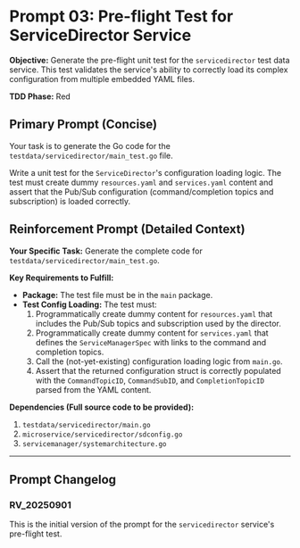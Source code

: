 # **Prompt 03: Pre-flight Test for ServiceDirector Service**

**Objective:** Generate the pre-flight unit test for the `servicedirector` test data service. This test validates the service's ability to correctly load its complex configuration from multiple embedded YAML files.

**TDD Phase:** Red

## **Primary Prompt (Concise)**

Your task is to generate the Go code for the `testdata/servicedirector/main_test.go` file.

Write a unit test for the `ServiceDirector`'s configuration loading logic. The test must create dummy `resources.yaml` and `services.yaml` content and assert that the Pub/Sub configuration (command/completion topics and subscription) is loaded correctly.

## **Reinforcement Prompt (Detailed Context)**

**Your Specific Task:** Generate the complete code for `testdata/servicedirector/main_test.go`.

**Key Requirements to Fulfill:**

* **Package:** The test file must be in the `main` package.
* **Test Config Loading:** The test must:
    1.  Programmatically create dummy content for `resources.yaml` that includes the Pub/Sub topics and subscription used by the director.
    2.  Programmatically create dummy content for `services.yaml` that defines the `ServiceManagerSpec` with links to the command and completion topics.
    3.  Call the (not-yet-existing) configuration loading logic from `main.go`.
    4.  Assert that the returned configuration struct is correctly populated with the `CommandTopicID`, `CommandSubID`, and `CompletionTopicID` parsed from the YAML content.

**Dependencies (Full source code to be provided):**

1.  `testdata/servicedirector/main.go`
2.  `microservice/servicedirector/sdconfig.go`
3.  `servicemanager/systemarchitecture.go`

---

## Prompt Changelog

### RV_20250901

This is the initial version of the prompt for the `servicedirector` service's pre-flight test.